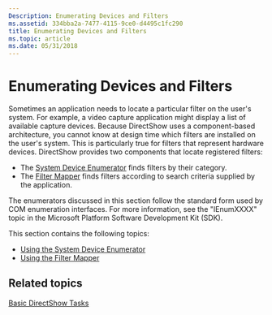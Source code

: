 ```yaml
---
Description: Enumerating Devices and Filters
ms.assetid: 334bba2a-7477-4115-9ce0-d4495c1fc290
title: Enumerating Devices and Filters
ms.topic: article
ms.date: 05/31/2018
---
```


# Enumerating Devices and Filters

Sometimes an application needs to locate a particular filter on the user's system. For example, a video capture application might display a list of available capture devices. Because DirectShow uses a component-based architecture, you cannot know at design time which filters are installed on the user's system. This is particularly true for filters that represent hardware devices. DirectShow provides two components that locate registered filters:

-   The [System Device Enumerator](system-device-enumerator.md) finds filters by their category.
-   The [Filter Mapper](filter-mapper.md) finds filters according to search criteria supplied by the application.

The enumerators discussed in this section follow the standard form used by COM enumeration interfaces. For more information, see the "IEnumXXXX" topic in the Microsoft Platform Software Development Kit (SDK).

This section contains the following topics:

-   [Using the System Device Enumerator](using-the-system-device-enumerator.md)
-   [Using the Filter Mapper](using-the-filter-mapper.md)

## Related topics

<dl> <dt>

[Basic DirectShow Tasks](basic-directshow-tasks.md)
</dt> </dl>

 

 



